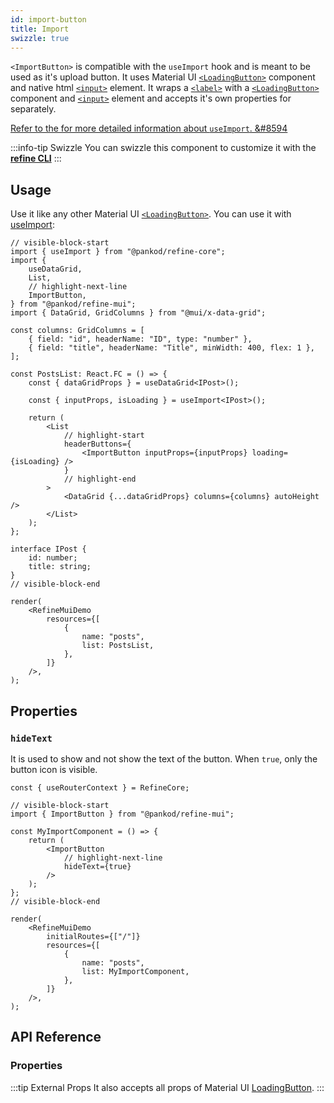 ```yaml
---
id: import-button
title: Import
swizzle: true
---
```


`<ImportButton>` is compatible with the `useImport` hook and is meant to be used as it's upload button. It uses Material UI [`<LoadingButton>`][button] component and native html [`<input>`](https://developer.mozilla.org/en-US/docs/Web/HTML/Element/input) element. It wraps a [`<label>`](https://developer.mozilla.org/en-US/docs/Web/HTML/Element/label) with a [`<LoadingButton>`][button] component and [`<input>`](https://developer.mozilla.org/en-US/docs/Web/HTML/Element/input) element and accepts it's own properties for separately.

[Refer to the for more detailed information about `useImport`. &#8594][useimport]

:::info-tip Swizzle
You can swizzle this component to customize it with the [**refine CLI**](/docs/packages/documentation/cli)
:::

## Usage

Use it like any other Material UI [`<LoadingButton>`][button]. You can use it with [useImport][useimport]:

```tsx live url=http://localhost:3000/posts previewHeight=340px
// visible-block-start
import { useImport } from "@pankod/refine-core";
import {
    useDataGrid,
    List,
    // highlight-next-line
    ImportButton,
} from "@pankod/refine-mui";
import { DataGrid, GridColumns } from "@mui/x-data-grid";

const columns: GridColumns = [
    { field: "id", headerName: "ID", type: "number" },
    { field: "title", headerName: "Title", minWidth: 400, flex: 1 },
];

const PostsList: React.FC = () => {
    const { dataGridProps } = useDataGrid<IPost>();

    const { inputProps, isLoading } = useImport<IPost>();

    return (
        <List
            // highlight-start
            headerButtons={
                <ImportButton inputProps={inputProps} loading={isLoading} />
            }
            // highlight-end
        >
            <DataGrid {...dataGridProps} columns={columns} autoHeight />
        </List>
    );
};

interface IPost {
    id: number;
    title: string;
}
// visible-block-end

render(
    <RefineMuiDemo
        resources={[
            {
                name: "posts",
                list: PostsList,
            },
        ]}
    />,
);
```

## Properties

### `hideText`

It is used to show and not show the text of the button. When `true`, only the button icon is visible.

```tsx live disableScroll previewHeight=120px
const { useRouterContext } = RefineCore;

// visible-block-start
import { ImportButton } from "@pankod/refine-mui";

const MyImportComponent = () => {
    return (
        <ImportButton
            // highlight-next-line
            hideText={true}
        />
    );
};
// visible-block-end

render(
    <RefineMuiDemo
        initialRoutes={["/"]}
        resources={[
            {
                name: "posts",
                list: MyImportComponent,
            },
        ]}
    />,
);
```

## API Reference

### Properties

<PropsTable module="@pankod/refine-mui/ImportButton" />

:::tip External Props
It also accepts all props of Material UI [LoadingButton](https://mui.com/material-ui/api/loading-button/#main-content).
:::

[button]: https://mui.com/material-ui/api/loading-button/#main-content
[useimport]: /api-reference/core/hooks/import-export/useImport.md
